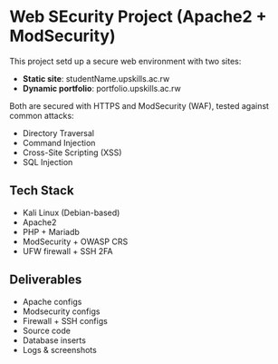 # Web SEcurity Project (Apache2 + ModSecurity)

This project setd up a secure web environment with two sites:
- **Static site**: studentName.upskills.ac.rw
- **Dynamic portfolio**: portfolio.upskills.ac.rw


Both are secured with HTTPS and ModSecurity (WAF), tested against common attacks:
- Directory Traversal
- Command Injection
- Cross-Site Scripting (XSS)
- SQL Injection

## Tech Stack
- Kali Linux (Debian-based)
- Apache2
- PHP + Mariadb
- ModSecurity + OWASP CRS
- UFW firewall + SSH 2FA

## Deliverables
- Apache configs
- Modsecurity configs
- Firewall + SSH configs
- Source code
- Database inserts
- Logs & screenshots 
